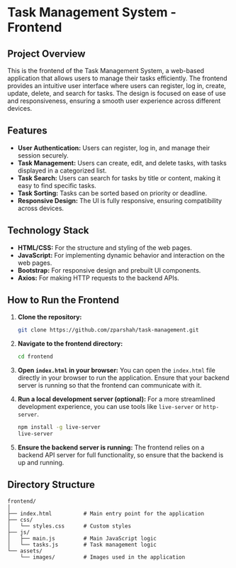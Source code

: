 # Task Management System - Frontend

## **Project Overview**

This is the frontend of the Task Management System, a web-based application that allows users to manage their tasks efficiently. The frontend provides an intuitive user interface where users can register, log in, create, update, delete, and search for tasks. The design is focused on ease of use and responsiveness, ensuring a smooth user experience across different devices.

## **Features**

- **User Authentication:** Users can register, log in, and manage their session securely.
- **Task Management:** Users can create, edit, and delete tasks, with tasks displayed in a categorized list.
- **Task Search:** Users can search for tasks by title or content, making it easy to find specific tasks.
- **Task Sorting:** Tasks can be sorted based on priority or deadline.
- **Responsive Design:** The UI is fully responsive, ensuring compatibility across devices.

## **Technology Stack**

- **HTML/CSS:** For the structure and styling of the web pages.
- **JavaScript:** For implementing dynamic behavior and interaction on the web pages.
- **Bootstrap:** For responsive design and prebuilt UI components.
- **Axios:** For making HTTP requests to the backend APIs.

## **How to Run the Frontend**

1. **Clone the repository:**
    ```bash
    git clone https://github.com/zparshah/task-management.git
    ```
2. **Navigate to the frontend directory:**
    ```bash
    cd frontend
    ```
3. **Open `index.html` in your browser:**
    You can open the `index.html` file directly in your browser to run the application. Ensure that your backend server is running so that the frontend can communicate with it.

4. **Run a local development server (optional):**
    For a more streamlined development experience, you can use tools like `live-server` or `http-server`.
    ```bash
    npm install -g live-server
    live-server
    ```

5. **Ensure the backend server is running:**
    The frontend relies on a backend API server for full functionality, so ensure that the backend is up and running.

## **Directory Structure**

```plaintext
frontend/
│
├── index.html          # Main entry point for the application
├── css/
│   └── styles.css      # Custom styles
├── js/
│   ├── main.js         # Main JavaScript logic
│   └── tasks.js        # Task management logic
└── assets/
    └── images/         # Images used in the application
